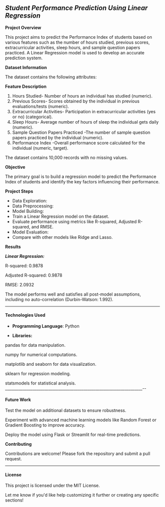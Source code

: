 ## ***Student Performance Prediction Using Linear Regression***

**Project Overview**

This project aims to predict the Performance Index of students based on various features such as the number of hours studied, previous scores, extracurricular activities, sleep hours, and sample question papers practiced. A Linear Regression model is used to develop an accurate prediction system.

**Dataset Information**

The dataset contains the following attributes:

**Feature	Description**
1. Hours Studied-	Number of hours an individual has studied (numeric).
2. Previous Scores-	Scores obtained by the individual in previous evaluations/tests (numeric).
3. Extracurricular Activities-	Participation in extracurricular activities (yes or no) (categorical).
4. Sleep Hours-	Average number of hours of sleep the individual gets daily (numeric).
5. Sample Question Papers Practiced	-The number of sample question papers practiced by the individual (numeric).
6. Performance Index	-Overall performance score calculated for the individual (numeric, target).
   
The dataset contains 10,000 records with no missing values.

**Objective**

The primary goal is to build a regression model to predict the Performance Index of students and identify the key factors influencing their performance.

**Project Steps**

- Data Exploration:
- Data Preprocessing:
- Model Building:
- Train a Linear Regression model on the dataset.
- Evaluate performance using metrics like R-squared, Adjusted R-squared, and RMSE.
- Model Evaluation:
- Compare with other models like Ridge and Lasso.

**Results**

***Linear Regression:***

R-squared: 0.9878

Adjusted R-squared: 0.9878

RMSE: 2.0932

The model performs well and satisfies all post-model assumptions, including no auto-correlation (Durbin-Watson: 1.992).
______________________________________________________________________________________________________________________________

#### **Technologies Used**

- **Programming Language**: Python
 
- **Libraries:**
  
pandas for data manipulation.

numpy for numerical computations.

matplotlib and seaborn for data visualization.

sklearn for regression modeling.

statsmodels for statistical analysis.
______________________________________________________________________--

#### **Future Work**

Test the model on additional datasets to ensure robustness.

Experiment with advanced machine learning models like Random Forest or Gradient Boosting to improve accuracy.

Deploy the model using Flask or Streamlit for real-time predictions.

**Contributing**

Contributions are welcome! Please fork the repository and submit a pull request.
________________________________________________________________________

#### **License**

This project is licensed under the MIT License.

Let me know if you'd like help customizing it further or creating any specific sections!
